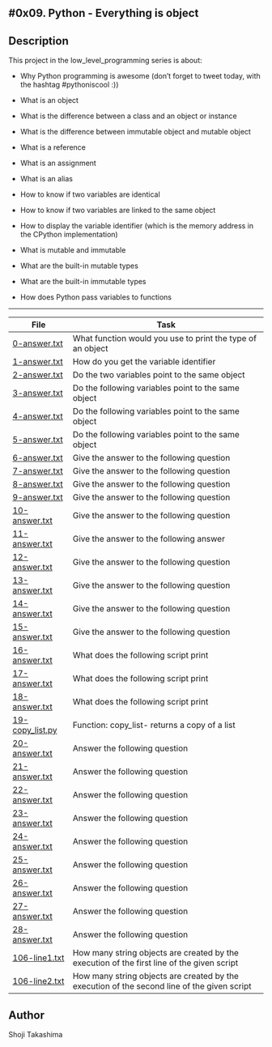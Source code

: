#0x09. Python - Everything is object
---
## Description

This project in the low_level_programming series is about:

* Why Python programming is awesome (don’t forget to tweet today, with the hashtag #pythoniscool :))

* What is an object

* What is the difference between a class and an object or instance

* What is the difference between immutable object and mutable object

* What is a reference

* What is an assignment

* What is an alias

* How to know if two variables are identical

* How to know if two variables are linked to the same object

* How to display the variable identifier (which is the memory address in the CPython implementation)

* What is mutable and immutable

* What are the built-in mutable types

* What are the built-in immutable types

* How does Python pass variables to functions

---
File|Task
---|---
[0-answer.txt ](./0-answer.txt ) | What function would you use to print the type of an object
[1-answer.txt ](./1-answer.txt ) | How do you get the variable identifier
[2-answer.txt ](./2-answer.txt ) | Do the two variables point to the same object
[3-answer.txt ](./3-answer.txt ) | Do the following variables point to the same object
[4-answer.txt ](./4-answer.txt ) | Do the following variables point to the same object
[5-answer.txt ](./5-answer.txt ) | Do the following variables point to the same object
[6-answer.txt ](./6-answer.txt ) | Give the answer to the following question
[7-answer.txt ](./7-answer.txt ) | Give the answer to the following question
[8-answer.txt ](./8-answer.txt ) | Give the answer to the following question
[9-answer.txt ](./9-answer.txt ) | Give the answer to the following question
[10-answer.txt ](./10-answer.txt ) | Give the answer to the following question
[11-answer.txt ](./11-answer.txt ) | Give the answer to the following answer
[12-answer.txt ](./12-answer.txt ) | Give the answer to the following question
[13-answer.txt ](./13-answer.txt ) | Give the answer to the following question
[14-answer.txt ](./14-answer.txt ) | Give the answer to the following question
[15-answer.txt ](./15-answer.txt ) | Give the answer to the following question
[16-answer.txt ](./16-answer.txt ) | What does the following script print
[17-answer.txt ](./17-answer.txt ) | What does the following script print
[18-answer.txt ](./18-answer.txt ) | What does the following script print
[19-copy_list.py ](./19-copy_list.py ) | Function: copy_list- returns a copy of a list
[20-answer.txt ](./20-answer.txt ) | Answer the following question
[21-answer.txt ](./21-answer.txt ) | Answer the following question
[22-answer.txt ](./22-answer.txt ) | Answer the following question
[23-answer.txt ](./23-answer.txt ) | Answer the following question
[24-answer.txt ](./24-answer.txt ) | Answer the following question
[25-answer.txt ](./25-answer.txt ) | Answer the following question
[26-answer.txt ](./26-answer.txt ) | Answer the following question
[27-answer.txt ](./27-answer.txt ) | Answer the following question
[28-answer.txt ](./28-answer.txt ) | Answer the following question
[106-line1.txt ](./106-line1.txt ) | How many string objects are created by the execution of the first line of the given script
[106-line2.txt ](./106-line2.txt ) | How many string objects are created by the execution of the second line of the given script

## Author
 Shoji Takashima
